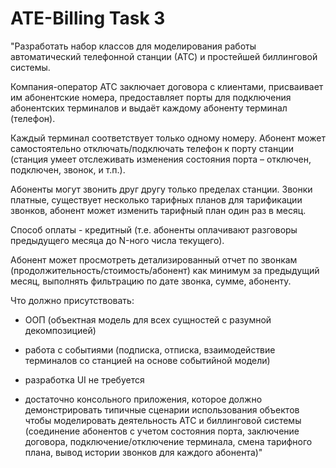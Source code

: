 # ATE-Billing Task 3
"Разработать набор классов для моделирования работы автоматический телефонной станции (АТС) и простейшей биллинговой системы.

 

Компания-оператор АТС заключает договора с клиентами, присваивает им абонентские номера, 
предоставляет порты для подключения абонентских терминалов и выдаёт каждому абоненту терминал (телефон).

Каждый терминал соответствует только одному номеру. 
Абонент может самостоятельно отключать/подключать телефон к порту станции 
(станция умеет отслеживать изменения состояния порта – отключен, подключен, звонок, и т.п.).

Абоненты могут звонить друг другу только пределах станции. 
Звонки платные, существует несколько тарифных планов для тарификации звонков, абонент может изменить тарифный план один раз в месяц.

Способ оплаты - кредитный (т.е. абоненты оплачивают разговоры предыдущего месяца до N-ного числа текущего).

Абонент может просмотреть детализированный отчет по звонкам 
(продолжительность/стоимость/абонент) как минимум за предыдущий месяц, выполнять фильтрацию по дате звонка, сумме, абоненту.

Что должно присутствовать:

- ООП (объектная модель для всех сущностей c разумной декомпозицией)

- работа с событиями (подписка, отписка, взаимодействие терминалов со станцией на основе событийной модели)

- разработка UI не требуется

- достаточно консольного приложения,
которое должно демонстрировать типичные сценарии использования объектов
чтобы моделировать деятельность АТС и биллинговой системы 
(соединение абонентов с учетом состояния порта, заключение договора,
подключение/отключение терминала, смена тарифного плана, вывод истории звонков для каждого абонента)"      
